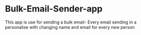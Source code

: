 # Bulk-Email-Sender-app
This app is use for sending a bulk email- Every email sending in a personalise with changing name and email for every new person
